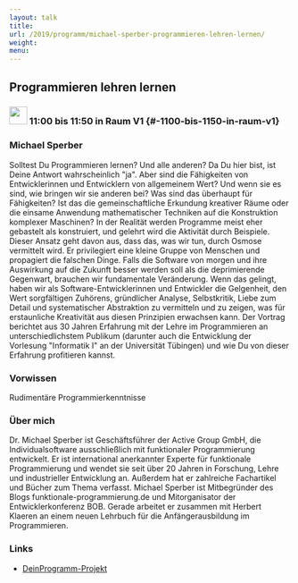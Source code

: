 ```yaml
---
layout: talk
title:
url: /2019/programm/michael-sperber-programmieren-lehren-lernen/
weight:
menu:
---
```

## Programmieren lehren lernen

### <img height = "32" src="../../../images/talk.svg"> 11:00 bis 11:50 in Raum V1 {#-1100-bis-1150-in-raum-v1}

### Michael Sperber

Solltest Du Programmieren lernen?  Und alle anderen?  Da Du hier bist, ist Deine Antwort wahrscheinlich "ja".  Aber sind die Fähigkeiten von Entwicklerinnen und Entwicklern von allgemeinem Wert?  Und wenn sie es sind, wie bringen wir sie anderen bei?  Was sind das überhaupt für Fähigkeiten?  Ist das die gemeinschaftliche Erkundung kreativer Räume oder die einsame Anwendung mathematischer Techniken auf die Konstruktion komplexer Maschinen?  In der Realität werden Programme meist eher gebastelt als konstruiert, und gelehrt wird die Aktivität durch Beispiele.  Dieser Ansatz geht davon aus, dass das, was wir tun, durch Osmose vermittelt wird.  Er privilegiert eine kleine Gruppe von Menschen und propagiert die falschen Dinge.  Falls die Software von morgen und ihre Auswirkung auf die Zukunft besser werden soll als die deprimierende Gegenwart, brauchen wir fundamentale Veränderung.  Wenn das gelingt, haben wir als Software-Entwicklerinnen und Entwickler die Gelgenheit, den Wert sorgfältigen Zuhörens, gründlicher Analyse, Selbstkritik, Liebe zum Detail und systematischer Abstraktion zu vermitteln und zu zeigen, was für erstaunliche Kreativität aus diesen Prinzipien erwachsen kann.  Der Vortrag berichtet aus 30 Jahren Erfahrung mit der Lehre im Programmieren an unterschiedlichstem Publikum (darunter auch die Entwicklung der Vorlesung "Informatik I" an der Universität Tübingen) und wie Du von dieser Erfahrung profitieren kannst.

### Vorwissen

Rudimentäre Programmierkenntnisse

### Über mich

Dr. Michael Sperber ist Geschäftsführer der Active Group GmbH, die Individualsoftware ausschließlich mit funktionaler Programmierung entwickelt. Er ist international anerkannter Experte für funktionale Programmierung und wendet sie seit über 20 Jahren in Forschung, Lehre und industrieller Entwicklung an. Außerdem hat er zahlreiche Fachartikel und Bücher zum Thema verfasst.  Michael Sperber ist Mitbegründer des Blogs funktionale-programmierung.de und Mitorganisator der Entwicklerkonferenz BOB.  Gerade arbeitet er zusammen mit Herbert Klaeren an einem neuen Lehrbuch für die Anfängerausbildung im Programmieren.

### Links

- <a href="https://www.deinprogramm.de/" target="_blank">DeinProgramm-Projekt</a>